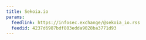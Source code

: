 ```yaml
---
title: Sekoia.io
params:
  feedlink: https://infosec.exchange/@sekoia_io.rss
  feedid: 4237d6987bdf803edda9028ba3771d93
---
```

